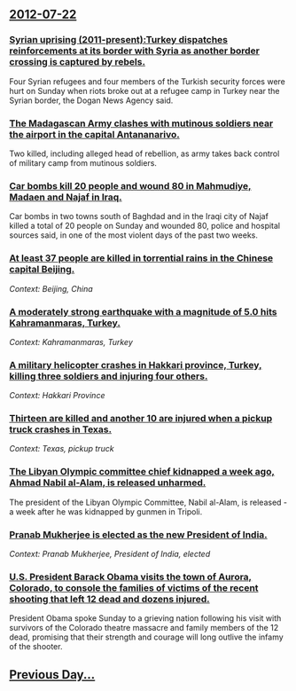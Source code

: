 ## [2012-07-22](/news/2012/07/22/index.md)

### [Syrian uprising (2011-present):Turkey dispatches reinforcements at its border with Syria as another border crossing is captured by rebels. ](/news/2012/07/22/syrian-uprising-2011apresent-pturkey-dispatches-reinforcements-at-its-border-with-syria-as-another-border-crossing-is-captured-by-rebels.md)
Four Syrian refugees and four members of the Turkish security forces were hurt on Sunday when riots broke out at a refugee camp in Turkey near the Syrian border, the Dogan News Agency said.

### [The Madagascan Army clashes with mutinous soldiers near the airport in the capital Antananarivo. ](/news/2012/07/22/the-madagascan-army-clashes-with-mutinous-soldiers-near-the-airport-in-the-capital-antananarivo.md)
Two killed, including alleged head of rebellion, as army takes back control of military camp from mutinous soldiers.

### [Car bombs kill 20 people and wound 80 in Mahmudiye, Madaen and Najaf in Iraq. ](/news/2012/07/22/car-bombs-kill-20-people-and-wound-80-in-mahmudiye-madaen-and-najaf-in-iraq.md)
Car bombs in two towns south of Baghdad and in the Iraqi city of Najaf killed a total of 20 people on Sunday and wounded 80, police and hospital sources said, in one of the most violent days of the past two weeks.

### [At least 37 people are killed in torrential rains in the Chinese capital Beijing. ](/news/2012/07/22/at-least-37-people-are-killed-in-torrential-rains-in-the-chinese-capital-beijing.md)
_Context: Beijing, China_

### [A moderately strong earthquake with a magnitude of 5.0  hits Kahramanmaras, Turkey.  ](/news/2012/07/22/a-moderately-strong-earthquake-with-a-magnitude-of-5-0-hits-kahramanmaraa-turkey.md)
_Context: Kahramanmaras, Turkey_

### [A military helicopter crashes in Hakkari province, Turkey, killing three soldiers and injuring four others. ](/news/2012/07/22/a-military-helicopter-crashes-in-hakkari-province-turkey-killing-three-soldiers-and-injuring-four-others.md)
_Context: Hakkari Province_

### [Thirteen are killed and another 10 are injured when a pickup truck crashes in Texas. ](/news/2012/07/22/thirteen-are-killed-and-another-10-are-injured-when-a-pickup-truck-crashes-in-texas.md)
_Context: Texas, pickup truck_

### [The Libyan Olympic committee chief kidnapped a week ago, Ahmad Nabil al-Alam, is released unharmed. ](/news/2012/07/22/the-libyan-olympic-committee-chief-kidnapped-a-week-ago-ahmad-nabil-al-alam-is-released-unharmed.md)
The president of the Libyan Olympic Committee, Nabil al-Alam, is released - a week after he was kidnapped by gunmen in Tripoli.

### [Pranab Mukherjee is elected as the new President of India.  ](/news/2012/07/22/pranab-mukherjee-is-elected-as-the-new-president-of-india.md)
_Context: Pranab Mukherjee, President of India, elected_

### [U.S. President Barack Obama visits the town of Aurora, Colorado, to console the families of victims of the recent shooting that left 12 dead and dozens injured. ](/news/2012/07/22/u-s-president-barack-obama-visits-the-town-of-aurora-colorado-to-console-the-families-of-victims-of-the-recent-shooting-that-left-12-dead.md)
President Obama spoke Sunday to a grieving nation following his visit with survivors of the Colorado theatre massacre and family members of the 12 dead, promising that their strength and courage will long outlive the infamy of the shooter.

## [Previous Day...](/news/2012/07/21/index.md)

